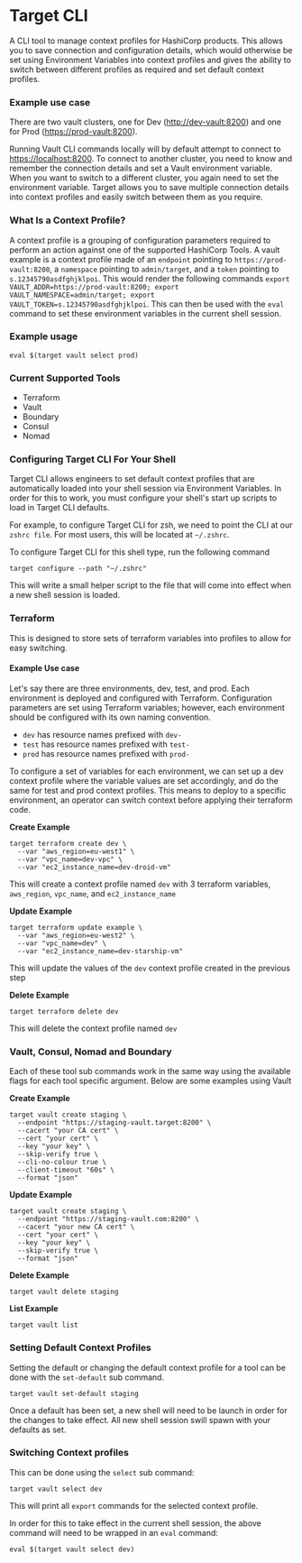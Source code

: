 # Target CLI

A CLI tool to manage context profiles for HashiCorp products.  This allows you to save connection and configuration details, which would otherwise be set using Environment Variables into context profiles and gives the ability to switch between different profiles as required and set default context profiles.

### Example use case

There are two vault clusters, one for Dev (<http://dev-vault:8200>) and one for Prod (<https://prod-vault:8200>).

Running Vault CLI commands locally will by default attempt to connect to <https://localhost:8200>.  To connect to another cluster, you need to know and remember the connection details and set a Vault environment variable. When you want to switch to a different cluster, you again need to set the environment variable.  Target allows you to save multiple connection details into context profiles and easily switch between them as you require.

### What Is a Context Profile?

A context profile is a grouping of configuration parameters required to perform an action against one of the supported HashiCorp Tools. A vault example is a context profile made of an `endpoint` pointing to `https://prod-vault:8200`, a `namespace` pointing to `admin/target`, and a `token` pointing to `s.12345790asdfghjklpoi`. This would render the following commands `export VAULT_ADDR=https://prod-vault:8200; export VAULT_NAMESPACE=admin/target; export VAULT_TOKEN=s.12345790asdfghjklpoi`. This can then be used with the `eval` command to set these environment variables in the current shell session.
### Example usage

```shell
eval $(target vault select prod)
```

### Current Supported Tools

- Terraform
- Vault
- Boundary
- Consul
- Nomad

### Configuring Target CLI For Your Shell

Target CLI allows engineers to set default context profiles that are automatically loaded into your shell session via Environment Variables. In order for this to work, you must configure your shell's start up scripts to load in Target CLI defaults.

For example, to configure Target CLI for zsh, we need to point the CLI at our `zshrc file`. For most users, this will be located at `~/.zshrc`.

To configure Target CLI for this shell type, run the following command

```shell
target configure --path "~/.zshrc"
```

This will write a small helper script to the file that will come into effect when a new shell session is loaded.

### Terraform

This is designed to store sets of terraform variables into profiles to allow for easy switching. 

#### Example Use case

Let's say there are three environments, dev, test, and prod. Each environment is deployed and configured with Terraform. Configuration parameters are set using Terraform variables; however, each environment should be configured with its own naming convention. 

- `dev` has resource names prefixed with `dev-`
- `test` has resource names prefixed with `test-`
- `prod` has resource names prefixed with `prod-`

To configure a set of variables for each environment, we can set up a dev context profile where the variable values are set accordingly, and do the same for test and prod context profiles. This means to deploy to a specific environment, an operator can switch context before applying their terraform code.

**Create Example**

```shell
target terraform create dev \
  --var "aws_region=eu-west1" \
  --var "vpc_name=dev-vpc" \
  --var "ec2_instance_name=dev-droid-vm"
```

This will create a context profile named `dev` with 3 terraform variables, `aws_region`, `vpc_name`, and `ec2_instance_name`

**Update Example**

```shell
target terraform update example \
  --var "aws_region=eu-west2" \
  --var "vpc_name=dev" \
  --var "ec2_instance_name=dev-starship-vm"
```

This will update the values of the `dev` context profile created in the previous step

**Delete Example**

```shell
target terraform delete dev
```

This will delete the context profile named `dev`

### Vault, Consul, Nomad and Boundary

Each of these tool sub commands work in the same way using the available flags for each tool specific argument. Below are some examples using Vault

**Create Example**

```shell
target vault create staging \
  --endpoint "https://staging-vault.target:8200" \
  --cacert "your CA cert" \
  --cert "your cert" \
  --key "your key" \
  --skip-verify true \
  --cli-no-colour true \
  --client-timeout "60s" \
  --format "json"
```

**Update Example**

```shell
target vault create staging \
  --endpoint "https://staging-vault.com:8200" \
  --cacert "your new CA cert" \
  --cert "your cert" \
  --key "your key" \
  --skip-verify true \
  --format "json"
```

**Delete Example**

```shell
target vault delete staging
```

**List Example**

```shell
target vault list
```

### Setting Default Context Profiles

Setting the default or changing the default context profile for a tool can be done with the `set-default` sub command. 

```shell
target vault set-default staging
```

Once a default has been set, a new shell will need to be launch in order for the changes to take effect. All new shell session swill spawn with your defaults as set.

### Switching Context profiles

This can be done using the `select` sub command:

```shell
target vault select dev
```

This will print all `export` commands for the selected context profile. 

In order for this to take effect in the current shell session, the above command will need to be wrapped in an `eval` command:

```shell
eval $(target vault select dev)
```